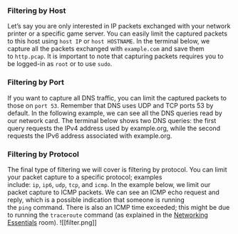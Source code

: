 ### Filtering by Host

Let’s say you are only interested in IP packets exchanged with your network printer or a specific game server. You can easily limit the captured packets to this host using `host IP` or `host HOSTNAME`. In the terminal below, we capture all the packets exchanged with `example.com` and save them to `http.pcap`. It is important to note that capturing packets requires you to be logged-in as `root` or to use `sudo`.

### Filtering by Port

If you want to capture all DNS traffic, you can limit the captured packets to those on `port 53`. Remember that DNS uses UDP and TCP ports 53 by default. In the following example, we can see all the DNS queries read by our network card. The terminal below shows two DNS queries: the first query requests the IPv4 address used by example.org, while the second requests the IPv6 address associated with example.org.

### Filtering by Protocol

The final type of filtering we will cover is filtering by protocol. You can limit your packet capture to a specific protocol; examples include: `ip`, `ip6`, `udp`, `tcp`, and `icmp`. In the example below, we limit our packet capture to ICMP packets. We can see an ICMP echo request and reply, which is a possible indication that someone is running the `ping` command. There is also an ICMP time exceeded; this might be due to running the `traceroute` command (as explained in the [Networking Essentials](https://tryhackme.com/r/room/networkingessentials) room).
![[filter.png]]